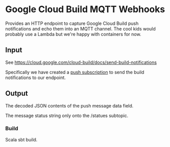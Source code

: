 # Google Cloud Build MQTT Webhooks

Provides an HTTP endpoint to capture Google Cloud Build push notifications and echo them into an MQTT channel.
The cool kids would probably use a Lambda but we're happy with containers for now.

## Input 

See https://cloud.google.com/cloud-build/docs/send-build-notifications

Specifically we have created a [push subscription](https://cloud.google.com/pubsub/docs/push#configuring-http-endpoints)
to send the build notifications to our endpoint.


## Output

The decoded JSON contents of the push message data field.

The message status string only onto the /statues subtopic.



### Build

Scala sbt build.